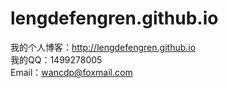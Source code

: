 # lengdefengren.github.io
我的个人博客：http://lengdefengren.github.io<br/>
我的QQ：1499278005<br/>
Email：wancdp@foxmail.com
